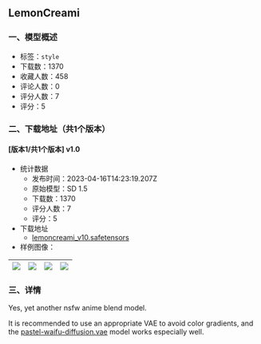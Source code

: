 ## LemonCreami
### 一、模型概述

- 标签：`style`
- 下载数：1370
- 收藏人数：458
- 评论人数：0
- 评分人数：7
- 评分：5

### 二、下载地址（共1个版本）

#### [版本1/共1个版本] v1.0

- 统计数据
  - 发布时间：2023-04-16T14:23:19.207Z
  - 原始模型：SD 1.5
  - 下载数：1370
  - 评分人数：7
  - 评分：5
- 下载地址
  - [lemoncreami_v10.safetensors](https://civitai.com/api/download/models/46305)
- 样例图像：

| <img src="https://image.civitai.com/xG1nkqKTMzGDvpLrqFT7WA/11bfe8e7-ba65-48b1-26bb-34730ec0f600/width=450/509635.jpeg" /> | <img src="https://image.civitai.com/xG1nkqKTMzGDvpLrqFT7WA/d3e04919-84e8-4476-033f-32ab3eec7900/width=450/509634.jpeg" /> | <img src="https://image.civitai.com/xG1nkqKTMzGDvpLrqFT7WA/af5440a0-94df-462e-13ee-b796bb8c8a00/width=450/509646.jpeg" /> | <img src="https://image.civitai.com/xG1nkqKTMzGDvpLrqFT7WA/368b4912-d97c-46c0-0901-7e44b7d53c00/width=450/509640.jpeg" /> |
| ---- | ---- | ---- | ---- |


### 三、详情
<p>Yes, yet another nsfw anime blend model.</p><p></p><p>It is recommended to use an appropriate VAE to avoid color gradients, and the <a rel="ugc" href="https://huggingface.co/andite/pastel-mix/blob/main/pastel-waifu-diffusion.vae.pt">pastel-waifu-diffusion.vae</a> model works especially well.</p>